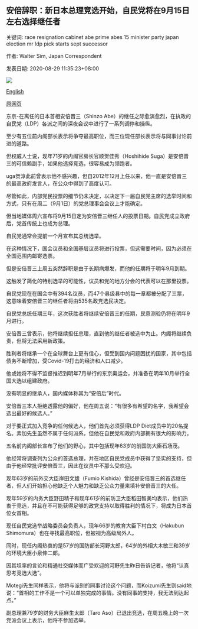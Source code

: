## 安倍辞职：新日本总理竞选开始，自民党将在9月15日左右选择继任者

关键词: race resignation cabinet abe prime abes 15 minister party japan election mr ldp pick starts sept successor

作者: Walter Sim, Japan Correspondent

发表日期: 2020-08-29 11:35:23+08:00

![](https://www.straitstimes.com/sites/default/files/styles/x_large/public/articles/2020/08/29/hzjapan0829.jpg?itok=CsLKXJqr)

[English](Abe%27s%20resignation%3A%20Race%20for%20new%20Japan%20PM%20starts%2C%20LDP%20to%20pick%20successor%20around%20Sept%2015.md)

[原网页](https://www.straitstimes.com/asia/east-asia/race-for-new-japan-pm-starts-after-shock-resignation)

东京-在离任的日本首相安倍晋三（Shinzo Abe）的继任之际愈演愈烈，在执政的自民党（LDP）各派之间的深夜会议中进行了一系列调停和操纵。

至少有五位前内阁部长表示将争夺最高职位，而三位现任部长表示将与同事讨论前进的道路。

但权威人士说，现年71岁的内阁官房长官顺贺佳秀（Hoshihide Suga）是安倍晋三的可信赖副手，如果他选择竞选，很容易成为领跑者。

uga贺淳此前曾表示他不感兴趣，但自2012年12月上任以来，他一直是安倍晋三的最高政府发言人，在公众中得到了高度认可。

尽管如此，内部党民投票的细节仍未决定，以决定下一届自民党主席的选举时间和方式，只有在周二（9月1日）的党总理事会会议上才能确定。

但当地媒体周六宣布将9月15日定为安倍晋三继任人的投票日期。自民党成立政府后，党首传统上也成为总理。

自民党通常会提前一个月宣布其总统选举。

在这种情况下，国会议员和全国基层议员将进行投票，但这需要时间，因为必须在全国范围内邮寄选票。

但是安倍晋三上周五突然辞职是由于长期病爆发，而他的任期将于明年9月到期。

这触发了简化的特别选举的可能性，议员和党的地方分会的代表可以在那里投票。

自民党现在在国会中有394名议员，而47个县级县中的每一章都被分配了三票，这意味着安倍晋三的继任者将由535名政党选民决定。

自民党总统任期三年，这次获胜者将继续安倍晋三的任期，民意测验仍将在明年9月进行。

安倍晋三曾表示，他将继续担任总理，直到他的继任者被选中为止。内阁将继续负责，但将无法采用新政策。

胜利者将继承一个在全球舞台上更有信心，但受到国内问题困扰的国家，其中包括债务不断增加，受Covid-19打击的经济和人口减少。

他或她将不得不监督推迟到明年7月举行的东京奥运会，并准备在明年10月举行全国大选以组建政府。

没有明显的继承人，国内媒体称其为“安倍后”时代。

安倍晋三本人拒绝透露他的偏好，他在周五说：“有很多有希望的名字，我希望会选出最好的候选人。”

对于要正式加入竞争的任何候选人，他们首先必须获得LDP Diet成员中的20名提名。素加先生虽然不属于任何派系，但他在自民党和政府内部拥有很大的影响力。

五名前内阁部长宣布了他们的野心，其中包括现年63岁的前国防大臣石场茂。

他经常将调查列为公众的首选总理，并在地区自民党成员中获得了坚实的支持，但由于他经常批评安倍晋三，因此在议员中不那么受欢迎。

现年63岁的前外交大臣岸田文雄（Fumio Kishida）曾经是安倍晋三的首选继任者，但人们开始担心他缺乏个人魅力和缺乏公众力量来填补安倍晋三的大任。

现年59岁的内务大臣野田精子和现年61岁的前防卫大臣稻田智美均表示，他们热衷于竞选，并且在不可能获得足够的政党支持以取得胜利的情况下，将成为日本首位女首相。

现任自民党选举战略委员会负责人，现年66岁的教育大臣下村白文（Hakubun Shimomura）也在寻找最高职位，但被视为高级局外人。

同时，现任内阁热衷的是57岁的国防部长河野太郎，64岁的外相大木敏三和39岁的环境大臣小泉伸二郎。

因其坦率的言论和精通社交媒体而广受欢迎的河野先生昨日告诉记者，他将“认真思考竞选大选”。

Motegi先生同样表示，他将与派别的同事讨论这个问题，而Koizumi先生则said地说：“首相的工作不是一个可以单独完成的事情。没有同事的支持，我无法到达起点。”

副总理兼79岁的财务大臣麻生太郎（Taro Aso）已退出竞选，在周五晚上的一次党派会议上表示，他将不参加选举。